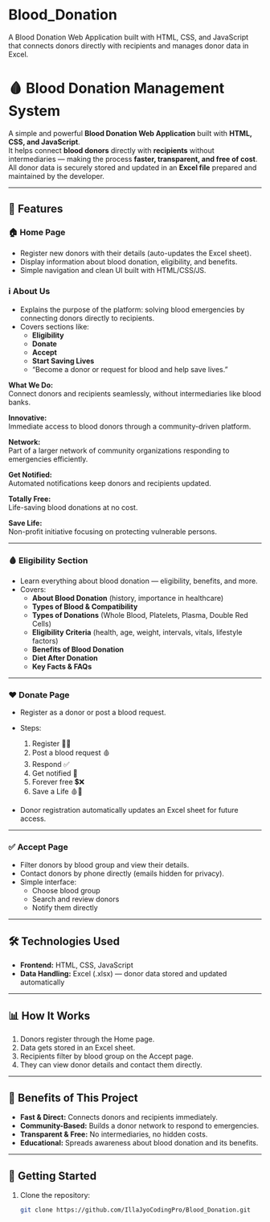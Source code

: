 # Blood_Donation
A Blood Donation Web Application built with HTML, CSS, and JavaScript that connects donors directly with recipients and manages donor data in Excel.
# 🩸 Blood Donation Management System

A simple and powerful **Blood Donation Web Application** built with **HTML, CSS, and JavaScript**.  
It helps connect **blood donors** directly with **recipients** without intermediaries — making the process **faster, transparent, and free of cost**.  
All donor data is securely stored and updated in an **Excel file** prepared and maintained by the developer.

---

## 🚀 Features

### 🏠 Home Page  
- Register new donors with their details (auto-updates the Excel sheet).
- Display information about blood donation, eligibility, and benefits.
- Simple navigation and clean UI built with HTML/CSS/JS.

### ℹ️ About Us  
- Explains the purpose of the platform: solving blood emergencies by connecting donors directly to recipients.
- Covers sections like:
  - **Eligibility**  
  - **Donate**  
  - **Accept**  
  - **Start Saving Lives**  
  - “Become a donor or request for blood and help save lives.”

**What We Do:**  
Connect donors and recipients seamlessly, without intermediaries like blood banks.  

**Innovative:**  
Immediate access to blood donors through a community-driven platform.  

**Network:**  
Part of a larger network of community organizations responding to emergencies efficiently.  

**Get Notified:**  
Automated notifications keep donors and recipients updated.  

**Totally Free:**  
Life-saving blood donations at no cost.  

**Save Life:**  
Non-profit initiative focusing on protecting vulnerable persons.

---

### 🩸 Eligibility Section  

- Learn everything about blood donation — eligibility, benefits, and more.
- Covers:
  - **About Blood Donation** (history, importance in healthcare)
  - **Types of Blood & Compatibility**
  - **Types of Donations** (Whole Blood, Platelets, Plasma, Double Red Cells)
  - **Eligibility Criteria** (health, age, weight, intervals, vitals, lifestyle factors)
  - **Benefits of Blood Donation**
  - **Diet After Donation**
  - **Key Facts & FAQs**

---

### ❤️ Donate Page  

- Register as a donor or post a blood request.
- Steps:
  1. Register 🧍🏻  
  2. Post a blood request 🩸  
  3. Respond ✅  
  4. Get notified 📱  
  5. Forever free 💲❌  
  6. Save a Life 🩸🧬  

- Donor registration automatically updates an Excel sheet for future access.

---

### ✅ Accept Page  

- Filter donors by blood group and view their details.
- Contact donors by phone directly (emails hidden for privacy).
- Simple interface:
  - Choose blood group  
  - Search and review donors  
  - Notify them directly  

---

## 🛠️ Technologies Used  

- **Frontend:** HTML, CSS, JavaScript  
- **Data Handling:** Excel (.xlsx) — donor data stored and updated automatically  

---

## 📊 How It Works  

1. Donors register through the Home page.  
2. Data gets stored in an Excel sheet.  
3. Recipients filter by blood group on the Accept page.  
4. They can view donor details and contact them directly.  

---

## 📝 Benefits of This Project  

- **Fast & Direct:** Connects donors and recipients immediately.  
- **Community-Based:** Builds a donor network to respond to emergencies.  
- **Transparent & Free:** No intermediaries, no hidden costs.  
- **Educational:** Spreads awareness about blood donation and its benefits.  

---

## 🚀 Getting Started  

1. Clone the repository:
   ```bash
   git clone https://github.com/IllaJyoCodingPro/Blood_Donation.git
